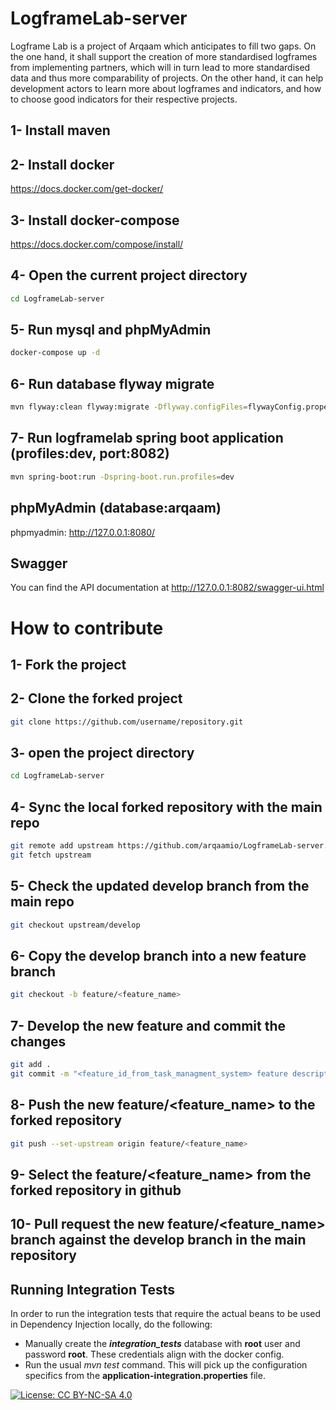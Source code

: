 # LogframeLab-server

Logframe Lab is a project of Arqaam which anticipates to fill two gaps. On the one hand, it shall support the creation of more standardised logframes from implementing partners, which will in turn lead to more standardised data and thus more comparability of projects. On the other hand, it can help development actors to learn more about logframes and indicators, and how to choose good indicators for their respective projects.


## 1- Install maven

## 2- Install docker
https://docs.docker.com/get-docker/

## 3- Install docker-compose
https://docs.docker.com/compose/install/

## 4- Open the current project directory
```sh
cd LogframeLab-server
```

## 5- Run mysql and phpMyAdmin
```sh
docker-compose up -d
```

## 6- Run database flyway migrate 
```sh
mvn flyway:clean flyway:migrate -Dflyway.configFiles=flywayConfig.properties
```

## 7- Run logframelab spring boot application (profiles:dev,  port:8082)
```sh
mvn spring-boot:run -Dspring-boot.run.profiles=dev
```

## phpMyAdmin (database:arqaam)
phpmyadmin: http://127.0.0.1:8080/

## Swagger
You can find the API documentation at http://127.0.0.1:8082/swagger-ui.html

# How to contribute

## 1- Fork the project

## 2- Clone the forked project
```sh
git clone https://github.com/username/repository.git
```

## 3- open the project directory
```sh
cd LogframeLab-server
```

## 4- Sync the local forked repository with the main repo 
```sh
git remote add upstream https://github.com/arqaamio/LogframeLab-server.git
git fetch upstream
```

## 5- Check the updated develop branch from the main repo
```sh
git checkout upstream/develop
```

## 6- Copy the develop branch into a new feature branch
```sh
git checkout -b feature/<feature_name>
```

## 7- Develop the new feature and commit the changes
```sh
git add .
git commit -m "<feature_id_from_task_managment_system> feature description"
```

## 8- Push the new feature/<feature_name> to the forked repository
```sh
git push --set-upstream origin feature/<feature_name>
```

## 9- Select the feature/<feature_name> from the forked repository in github

## 10- Pull request the new feature/<feature_name> branch against the develop branch in the main repository 

## Running Integration Tests
In order to run the integration tests that require the actual beans to be used in Dependency Injection locally, do the following:
* Manually create the __*integration_tests*__ database with __root__ user and password __root__. These credentials align with the docker config.
* Run the usual *mvn test* command. This will pick up the configuration specifics from the __application-integration.properties__ file.  

[![License: CC BY-NC-SA 4.0](https://licensebuttons.net/l/by-nc-sa/4.0/80x15.png)](https://creativecommons.org/licenses/by-nc-sa/4.0/)

